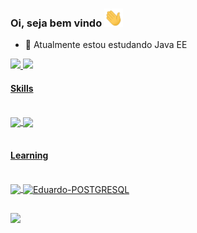 ### Oi, seja bem vindo <img src="https://raw.githubusercontent.com/ABSphreak/ABSphreak/master/gifs/Hi.gif" width="30px">

- 🌱 Atualmente estou estudando Java EE

<div>
  <a href="https://github.com/juoliver">
  <img height="180em" src="https://github-readme-stats.vercel.app/api?username=juoliver&show_icons=true&theme=radical&include_all_commits=true&count_private=true"/>
  <img height="180em" src="https://github-readme-stats.vercel.app/api/top-langs/?username=juoliver&layout=compact&langs_count=7&theme=radical"/>
 </div>
  
   #### Skills
   <div style="display: inline_block"><br>
   <img align="center" src="https://img.shields.io/badge/HTML5-E34F26?style=for-the-badge&logo=html5&logoColor=white">
   <img align="center" src="https://img.shields.io/badge/CSS3-1572B6?style=for-the-badge&logo=css3&logoColor=white" ></div>
   </br>
  
   #### Learning
  <div style="display: inline_block"><br>
   <img align="center" src="https://img.shields.io/badge/JavaScript-F7DF1E?style=for-the-badge&logo=javascript&logoColor=black">
   <img align="center" alt="Eduardo-POSTGRESQL" src='https://img.shields.io/badge/PostgreSQL-316192?style=for-the-badge&logo=postgresql&logoColor=white'>
  </div>
  
  ##
 <div>
   <a href="https://www.linkedin.com/in/juliana-de-oliveira-2b346311a/" target="_blank"><img src="https://img.shields.io/badge/LinkedIn-0077B5?style=for-the-badge&logo=linkedin&logoColor=white" target="_blank"></a> 
 </div
  
  
  
